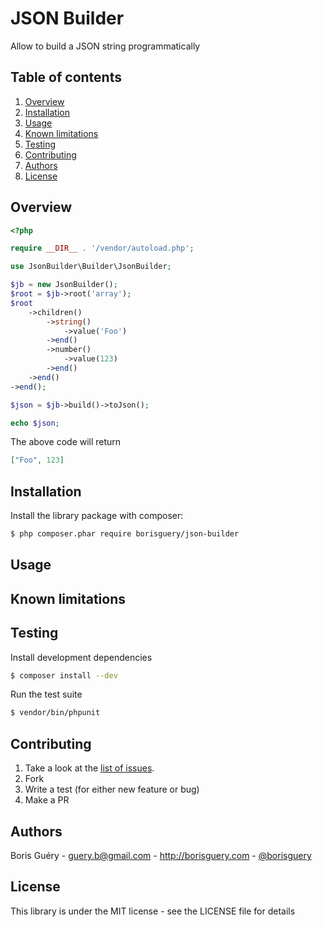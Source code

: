 # JSON Builder

Allow to build a JSON string programmatically

Table of contents
-----------------

1. [Overview](#overview)
2. [Installation](#installation)
3. [Usage](#usage)
4. [Known limitations](#known-limitations)
5. [Testing](#testing)
6. [Contributing](#contributing)
7. [Authors](#authors)
8. [License](#license)

## Overview

```PHP
<?php

require __DIR__ . '/vendor/autoload.php';

use JsonBuilder\Builder\JsonBuilder;

$jb = new JsonBuilder();
$root = $jb->root('array');
$root
    ->children()
        ->string()
            ->value('Foo')
        ->end()
        ->number()
            ->value(123)
        ->end()
    ->end()
->end();

$json = $jb->build()->toJson();

echo $json;
```

The above code will return
```JSON
["Foo", 123]

```

## Installation

Install the library package with composer:

```bash
$ php composer.phar require borisguery/json-builder
```

## Usage

## Known limitations

## Testing

Install development dependencies

```bash
$ composer install --dev
```

Run the test suite

```bash
$ vendor/bin/phpunit
```

## Contributing

1. Take a look at the [list of issues](http://github.com/borisguery/json-builder/issues).
2. Fork
3. Write a test (for either new feature or bug)
4. Make a PR

## Authors

Boris Guéry - guery.b@gmail.com - http://borisguery.com - [@borisguery](https://twitter.com/borisguery)

## License

This library is under the MIT license - see the LICENSE file for details
